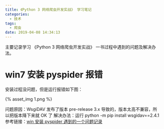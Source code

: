 ```yaml
---
title: 《Python 3 网络爬虫开发实战》 学习笔记
categories:
  - 技术
tags:
  - 爬虫
date: 2019-04-08 14:34:13
---
```


主要记录学习 《Python 3 网络爬虫开发实战》 一书过程中遇到的问题及解决办法。

# win7 安装 pyspider 报错

安装过程没问题，但是运行报错如下图：

{% asset_img 1.png %}

<!-- more -->

问题原因：WsgiDAV 发布了版本 pre-release 3.x 导致的，版本太高不兼容，所以把版本降下来就 OK 了
解决办法：运行 python -m pip install wsgidav==2.4.1  
参考链接：[win 安装 pyspider 遇到的一个问题记录](https://blog.csdn.net/genius_man/article/details/88392912)
